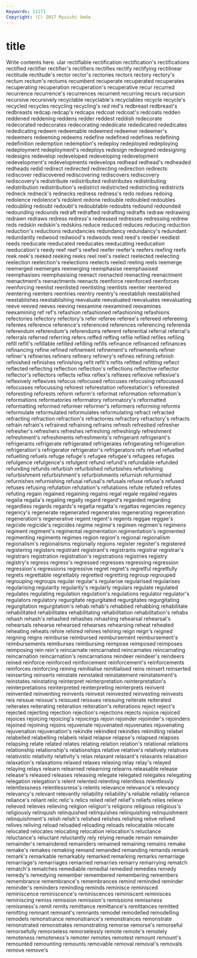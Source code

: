 ```yaml
---
Keywords: 11171 
Copyright: (C) 2017 Ryuichi Ueda
---
```


# title

Write contents here.
ular rectifiable rectification rectification's rectifications
rectified rectifier rectifier's rectifiers rectifies rectify rectifying rectilinear rectitude rectitude's
rector rector's rectories rectors rectory rectory's rectum rectum's rectums recumbent
recuperate recuperated recuperates recuperating recuperation recuperation's recuperative recur recurred recurrence
recurrence's recurrences recurrent recurring recurs recursion recursive recursively recyclable recyclable's
recyclables recycle recycle's recycled recycles recycling recycling's red red's redbreast
redbreast's redbreasts redcap redcap's redcaps redcoat redcoat's redcoats redden reddened
reddening reddens redder reddest reddish redecorate redecorated redecorates redecorating rededicate
rededicated rededicates rededicating redeem redeemable redeemed redeemer redeemer's redeemers redeeming
redeems redefine redefined redefines redefining redefinition redemption redemption's redeploy redeployed
redeploying redeployment redeployment's redeploys redesign redesigned redesigning redesigns redevelop redeveloped
redeveloping redevelopment redevelopment's redevelopments redevelops redhead redhead's redheaded redheads redid
redirect redirected redirecting redirection redirects rediscover rediscovered rediscovering rediscovers rediscovery
rediscovery's redistribute redistributed redistributes redistributing redistribution redistribution's redistrict redistricted redistricting
redistricts redneck redneck's rednecks redness redness's redo redoes redoing redolence
redolence's redolent redone redouble redoubled redoubles redoubling redoubt redoubt's redoubtable
redoubts redound redounded redounding redounds redraft redrafted redrafting redrafts redraw
redrawing redrawn redraws redress redress's redressed redresses redressing redrew reds
redskin redskin's redskins reduce reduced reduces reducing reduction reduction's reductions
redundancies redundancy redundancy's redundant redundantly redwood redwood's redwoods reed reed's
reedier reediest reeds reeducate reeducated reeducates reeducating reeducation reeducation's reedy
reef reef's reefed reefer reefer's reefers reefing reefs reek reek's
reeked reeking reeks reel reel's reelect reelected reelecting reelection reelection's
reelections reelects reeled reeling reels reemerge reemerged reemerges reemerging reemphasise
reemphasised reemphasises reemphasising reenact reenacted reenacting reenactment reenactment's reenactments reenacts
reenforce reenforced reenforces reenforcing reenlist reenlisted reenlisting reenlists reenter reentered
reentering reenters reentries reentry reentry's reestablish reestablished reestablishes reestablishing reevaluate
reevaluated reevaluates reevaluating reeve reeved reeves reeving reexamine reexamined reexamines
reexamining ref ref's refashion refashioned refashioning refashions refectories refectory refectory's
refer referee referee's refereed refereeing referees reference reference's referenced references
referencing referenda referendum referendum's referendums referent referential referral referral's referrals
referred referring refers reffed reffing refile refiled refiles refiling refill
refill's refillable refilled refilling refills refinance refinanced refinances refinancing refine
refined refinement refinement's refinements refiner refiner's refineries refiners refinery refinery's
refines refining refinish refinished refinishes refinishing refit refit's refits refitted
refitting reflect reflected reflecting reflection reflection's reflections reflective reflector reflector's
reflectors reflects reflex reflex's reflexes reflexive reflexive's reflexively reflexives refocus
refocused refocuses refocusing refocussed refocusses refocussing reforest reforestation reforestation's reforested
reforesting reforests reform reform's reformat reformation reformation's reformations reformatories reformatory
reformatory's reformatted reformatting reformed reformer reformer's reformers reforming reforms reformulate
reformulated reformulates reformulating refract refracted refracting refraction refraction's refractories refractory
refractory's refracts refrain refrain's refrained refraining refrains refresh refreshed refresher
refresher's refreshers refreshes refreshing refreshingly refreshment refreshment's refreshments refreshments's refrigerant
refrigerant's refrigerants refrigerate refrigerated refrigerates refrigerating refrigeration refrigeration's refrigerator refrigerator's
refrigerators refs refuel refuelled refuelling refuels refuge refuge's refugee refugee's
refugees refuges refulgence refulgence's refulgent refund refund's refundable refunded refunding
refunds refurbish refurbished refurbishes refurbishing refurbishment refurbishment's refurbishments refurnish refurnished
refurnishes refurnishing refusal refusal's refusals refuse refuse's refused refuses refusing
refutation refutation's refutations refute refuted refutes refuting regain regained regaining
regains regal regale regaled regales regalia regalia's regaling regally regard
regard's regarded regarding regardless regards regards's regatta regatta's regattas regencies
regency regency's regenerate regenerated regenerates regenerating regeneration regeneration's regenerative regent
regent's regents reggae reggae's regicide regicide's regicides regime regime's regimen
regimen's regimens regiment regiment's regimental regimentation regimentation's regimented regimenting regiments
regimes region region's regional regionalism regionalism's regionalisms regionally regions register
register's registered registering registers registrant registrant's registrants registrar registrar's registrars
registration registration's registrations registries registry registry's regress regress's regressed regresses
regressing regression regression's regressions regressive regret regret's regretful regretfully regrets
regrettable regrettably regretted regretting regroup regrouped regrouping regroups regular regular's
regularise regularised regularises regularising regularity regularity's regularly regulars regulate regulated
regulates regulating regulation regulation's regulations regulator regulator's regulators regulatory regurgitate
regurgitated regurgitates regurgitating regurgitation regurgitation's rehab rehab's rehabbed rehabbing rehabilitate
rehabilitated rehabilitates rehabilitating rehabilitation rehabilitation's rehabs rehash rehash's rehashed rehashes
rehashing rehearsal rehearsal's rehearsals rehearse rehearsed rehearses rehearsing reheat reheated
reheating reheats rehire rehired rehires rehiring reign reign's reigned reigning
reigns reimburse reimbursed reimbursement reimbursement's reimbursements reimburses reimbursing reimpose reimposed
reimposes reimposing rein rein's reincarnate reincarnated reincarnates reincarnating reincarnation reincarnation's
reincarnations reindeer reindeer's reindeers reined reinforce reinforced reinforcement reinforcement's reinforcements
reinforces reinforcing reining reinitialise reinitialised reins reinsert reinserted reinserting reinserts
reinstate reinstated reinstatement reinstatement's reinstates reinstating reinterpret reinterpretation reinterpretation's reinterpretations
reinterpreted reinterpreting reinterprets reinvent reinvented reinventing reinvents reinvest reinvested reinvesting
reinvests reis reissue reissue's reissued reissues reissuing reiterate reiterated reiterates
reiterating reiteration reiteration's reiterations reject reject's rejected rejecting rejection rejection's
rejections rejects rejoice rejoiced rejoices rejoicing rejoicing's rejoicings rejoin rejoinder
rejoinder's rejoinders rejoined rejoining rejoins rejuvenate rejuvenated rejuvenates rejuvenating rejuvenation
rejuvenation's rekindle rekindled rekindles rekindling relabel relabelled relabelling relabels relaid
relapse relapse's relapsed relapses relapsing relate related relates relating relation
relation's relational relations relationship relationship's relationships relative relative's relatively relatives
relativistic relativity relativity's relax relaxant relaxant's relaxants relaxation relaxation's relaxations
relaxed relaxes relaxing relay relay's relayed relaying relays relearn relearned
relearning relearns releasable release release's released releases releasing relegate relegated
relegates relegating relegation relegation's relent relented relenting relentless relentlessly relentlessness
relentlessness's relents relevance relevance's relevancy relevancy's relevant relevantly reliability reliability's
reliable reliably reliance reliance's reliant relic relic's relics relied relief
relief's reliefs relies relieve relieved relieves relieving religion religion's religions
religious religious's religiously relinquish relinquished relinquishes relinquishing relinquishment relinquishment's relish
relish's relished relishes relishing relive relived relives reliving reload reloaded
reloading reloads relocatable relocate relocated relocates relocating relocation relocation's reluctance
reluctance's reluctant reluctantly rely relying remade remain remainder remainder's remaindered
remainders remained remaining remains remake remake's remakes remaking remand remanded
remanding remands remark remark's remarkable remarkably remarked remarking remarks remarriage
remarriage's remarriages remarried remarries remarry remarrying rematch rematch's rematches remediable
remedial remedied remedies remedy remedy's remedying remember remembered remembering remembers
remembrance remembrance's remembrances remind reminded reminder reminder's reminders reminding reminds
reminisce reminisced reminiscence reminiscence's reminiscences reminiscent reminisces reminiscing remiss remission
remission's remissions remissness remissness's remit remits remittance remittance's remittances remitted
remitting remnant remnant's remnants remodel remodelled remodelling remodels remonstrance remonstrance's
remonstrances remonstrate remonstrated remonstrates remonstrating remorse remorse's remorseful remorsefully remorseless
remorselessly remote remote's remotely remoteness remoteness's remoter remotes remotest remount
remount's remounted remounting remounts removable removal removal's removals remove remove's
